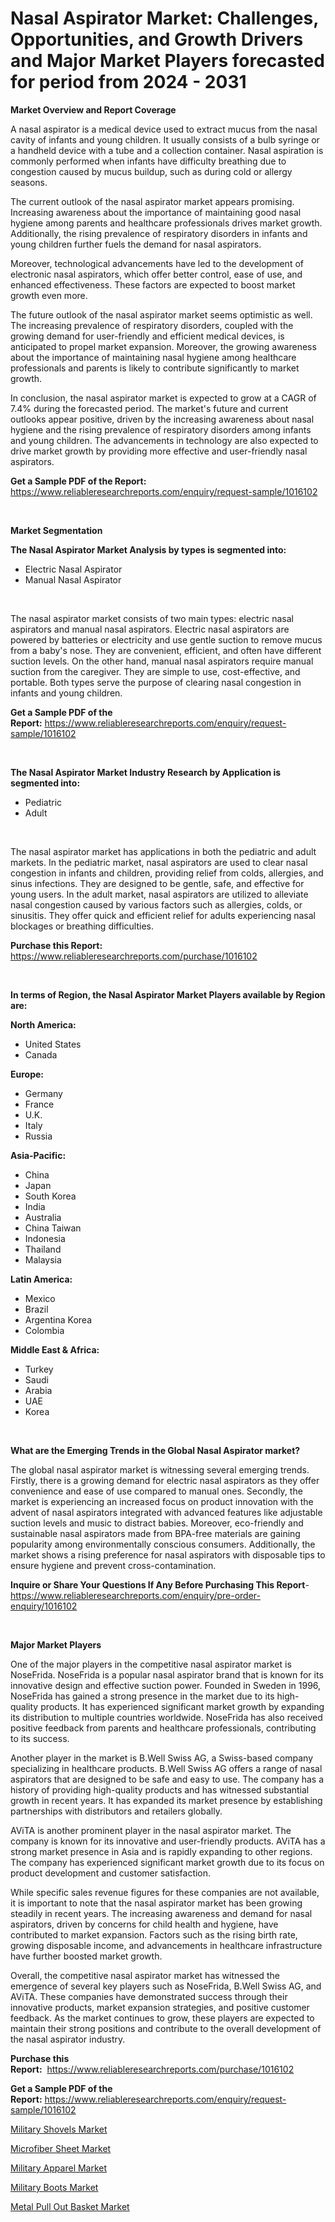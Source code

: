 <p><h1>Nasal Aspirator Market: Challenges, Opportunities, and Growth Drivers and Major Market Players forecasted for period from 2024 - 2031</h1></p><p><strong>Market Overview and Report Coverage</strong></p>
<p><p>A nasal aspirator is a medical device used to extract mucus from the nasal cavity of infants and young children. It usually consists of a bulb syringe or a handheld device with a tube and a collection container. Nasal aspiration is commonly performed when infants have difficulty breathing due to congestion caused by mucus buildup, such as during cold or allergy seasons.</p><p>The current outlook of the nasal aspirator market appears promising. Increasing awareness about the importance of maintaining good nasal hygiene among parents and healthcare professionals drives market growth. Additionally, the rising prevalence of respiratory disorders in infants and young children further fuels the demand for nasal aspirators.</p><p>Moreover, technological advancements have led to the development of electronic nasal aspirators, which offer better control, ease of use, and enhanced effectiveness. These factors are expected to boost market growth even more.</p><p>The future outlook of the nasal aspirator market seems optimistic as well. The increasing prevalence of respiratory disorders, coupled with the growing demand for user-friendly and efficient medical devices, is anticipated to propel market expansion. Moreover, the growing awareness about the importance of maintaining nasal hygiene among healthcare professionals and parents is likely to contribute significantly to market growth.</p><p>In conclusion, the nasal aspirator market is expected to grow at a CAGR of 7.4% during the forecasted period. The market's future and current outlooks appear positive, driven by the increasing awareness about nasal hygiene and the rising prevalence of respiratory disorders among infants and young children. The advancements in technology are also expected to drive market growth by providing more effective and user-friendly nasal aspirators.</p></p>
<p><strong>Get a Sample PDF of the Report:</strong> <a href="https://www.reliableresearchreports.com/enquiry/request-sample/1016102">https://www.reliableresearchreports.com/enquiry/request-sample/1016102</a></p>
<p>&nbsp;</p>
<p><strong>Market Segmentation</strong></p>
<p><strong>The Nasal Aspirator Market Analysis by types is segmented into:</strong></p>
<p><ul><li>Electric Nasal Aspirator</li><li>Manual Nasal Aspirator</li></ul></p>
<p>&nbsp;</p>
<p><p>The nasal aspirator market consists of two main types: electric nasal aspirators and manual nasal aspirators. Electric nasal aspirators are powered by batteries or electricity and use gentle suction to remove mucus from a baby's nose. They are convenient, efficient, and often have different suction levels. On the other hand, manual nasal aspirators require manual suction from the caregiver. They are simple to use, cost-effective, and portable. Both types serve the purpose of clearing nasal congestion in infants and young children.</p></p>
<p><strong>Get a Sample PDF of the Report:</strong>&nbsp;<a href="https://www.reliableresearchreports.com/enquiry/request-sample/1016102">https://www.reliableresearchreports.com/enquiry/request-sample/1016102</a></p>
<p>&nbsp;</p>
<p><strong>The Nasal Aspirator Market Industry Research by Application is segmented into:</strong></p>
<p><ul><li>Pediatric</li><li>Adult</li></ul></p>
<p>&nbsp;</p>
<p><p>The nasal aspirator market has applications in both the pediatric and adult markets. In the pediatric market, nasal aspirators are used to clear nasal congestion in infants and children, providing relief from colds, allergies, and sinus infections. They are designed to be gentle, safe, and effective for young users. In the adult market, nasal aspirators are utilized to alleviate nasal congestion caused by various factors such as allergies, colds, or sinusitis. They offer quick and efficient relief for adults experiencing nasal blockages or breathing difficulties.</p></p>
<p><strong>Purchase this Report:</strong>&nbsp; <a href="https://www.reliableresearchreports.com/purchase/1016102">https://www.reliableresearchreports.com/purchase/1016102</a></p>
<p>&nbsp;</p>
<p><strong>In terms of Region, the Nasal Aspirator Market Players available by Region are:</strong></p>
<p>
    <p> <strong> North America: </strong>
        <ul>
            <li>United States</li>
            <li>Canada</li>
        </ul>
        </p> 
    <p> <strong> Europe: </strong>
        <ul>
            <li>Germany</li>
            <li>France</li>
            <li>U.K.</li>
            <li>Italy</li>
            <li>Russia</li>
        </ul>
        </p> 
    <p> <strong> Asia-Pacific: </strong>
        <ul>
            <li>China</li>
            <li>Japan</li>
            <li>South Korea</li>
            <li>India</li>
            <li>Australia</li>
            <li>China Taiwan</li>
            <li>Indonesia</li>
            <li>Thailand</li>
            <li>Malaysia</li>
        </ul>
        </p> 
    <p> <strong> Latin America: </strong>
        <ul>
            <li>Mexico</li>
            <li>Brazil</li>
            <li>Argentina Korea</li>
            <li>Colombia</li>
        </ul>
        </p> 
    <p> <strong> Middle East & Africa: </strong>
        <ul>
            <li>Turkey</li>
            <li>Saudi</li>
            <li>Arabia</li>
            <li>UAE</li>
            <li>Korea</li>
        </ul>
    </p>
    </p>
<p>&nbsp;</p>
<p><strong>What are the Emerging Trends in the Global Nasal Aspirator market?</strong></p>
<p><p>The global nasal aspirator market is witnessing several emerging trends. Firstly, there is a growing demand for electric nasal aspirators as they offer convenience and ease of use compared to manual ones. Secondly, the market is experiencing an increased focus on product innovation with the advent of nasal aspirators integrated with advanced features like adjustable suction levels and music to distract babies. Moreover, eco-friendly and sustainable nasal aspirators made from BPA-free materials are gaining popularity among environmentally conscious consumers. Additionally, the market shows a rising preference for nasal aspirators with disposable tips to ensure hygiene and prevent cross-contamination.</p></p>
<p><strong>Inquire or Share Your Questions If Any Before Purchasing This Report</strong>- <a href="https://www.reliableresearchreports.com/enquiry/pre-order-enquiry/1016102">https://www.reliableresearchreports.com/enquiry/pre-order-enquiry/1016102</a></p>
<p>&nbsp;</p>
<p><strong>Major Market Players</strong></p>
<p><p>One of the major players in the competitive nasal aspirator market is NoseFrida. NoseFrida is a popular nasal aspirator brand that is known for its innovative design and effective suction power. Founded in Sweden in 1996, NoseFrida has gained a strong presence in the market due to its high-quality products. It has experienced significant market growth by expanding its distribution to multiple countries worldwide. NoseFrida has also received positive feedback from parents and healthcare professionals, contributing to its success.</p><p>Another player in the market is B.Well Swiss AG, a Swiss-based company specializing in healthcare products. B.Well Swiss AG offers a range of nasal aspirators that are designed to be safe and easy to use. The company has a history of providing high-quality products and has witnessed substantial growth in recent years. It has expanded its market presence by establishing partnerships with distributors and retailers globally.</p><p>AViTA is another prominent player in the nasal aspirator market. The company is known for its innovative and user-friendly products. AViTA has a strong market presence in Asia and is rapidly expanding to other regions. The company has experienced significant market growth due to its focus on product development and customer satisfaction.</p><p>While specific sales revenue figures for these companies are not available, it is important to note that the nasal aspirator market has been growing steadily in recent years. The increasing awareness and demand for nasal aspirators, driven by concerns for child health and hygiene, have contributed to market expansion. Factors such as the rising birth rate, growing disposable income, and advancements in healthcare infrastructure have further boosted market growth.</p><p>Overall, the competitive nasal aspirator market has witnessed the emergence of several key players such as NoseFrida, B.Well Swiss AG, and AViTA. These companies have demonstrated success through their innovative products, market expansion strategies, and positive customer feedback. As the market continues to grow, these players are expected to maintain their strong positions and contribute to the overall development of the nasal aspirator industry.</p></p>
<p><strong>Purchase this Report:</strong>&nbsp;&nbsp;<a href="https://www.reliableresearchreports.com/purchase/1016102">https://www.reliableresearchreports.com/purchase/1016102</a></p>
<p></p>
<p><strong>Get a Sample PDF of the Report:</strong>&nbsp;<a href="https://www.reliableresearchreports.com/enquiry/request-sample/1016102">https://www.reliableresearchreports.com/enquiry/request-sample/1016102</a></p>
<p><p><a href="https://github.com/gaydyna/Market-Research-Report-List-1/blob/main/military-shovels-market.md">Military Shovels Market</a></p><p><a href="https://github.com/Paul14Anderson63/Market-Research-Report-List-1/blob/main/microfiber-sheet-market.md">Microfiber Sheet Market</a></p><p><a href="https://github.com/dringals/Market-Research-Report-List-1/blob/main/military-apparel-market.md">Military Apparel Market</a></p><p><a href="https://github.com/tamvrosiya/Market-Research-Report-List-1/blob/main/military-boots-market.md">Military Boots Market</a></p><p><a href="https://github.com/aasishrp01/Market-Research-Report-List-1/blob/main/metal-pull-out-basket-market.md">Metal Pull Out Basket Market</a></p></p>